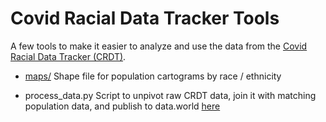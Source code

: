 # Covid Racial Data Tracker Tools

A few tools to make it easier to analyze and use the data from the [Covid Racial Data Tracker (CRDT)](https://covidtracking.com/race).

* [maps/](./maps) 
    Shape file for population cartograms by race / ethnicity

* process_data.py
    Script to unpivot raw CRDT data, join it with matching population data, and publish to data.world [here](https://data.world/fryanpan13/covid-tracking-racial-data) 
